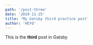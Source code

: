 ```yaml
---
path: '/post-three'
date: '2019-11-25'
title: 'My Gatsby third practice post'
author: 'HEYO'
---
```


This is the **third** post in Gatsby
